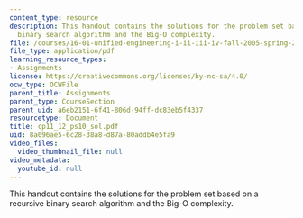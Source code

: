 ```yaml
---
content_type: resource
description: This handout contains the solutions for the problem set based on a recursive
  binary search algorithm and the Big-O complexity.
file: /courses/16-01-unified-engineering-i-ii-iii-iv-fall-2005-spring-2006/8a096ae56c2838a8d87a80addb4e5fa9_cp11_12_ps10_sol.pdf
file_type: application/pdf
learning_resource_types:
- Assignments
license: https://creativecommons.org/licenses/by-nc-sa/4.0/
ocw_type: OCWFile
parent_title: Assignments
parent_type: CourseSection
parent_uid: a6eb2151-6f41-806d-94ff-dc83eb5f4337
resourcetype: Document
title: cp11_12_ps10_sol.pdf
uid: 8a096ae5-6c28-38a8-d87a-80addb4e5fa9
video_files:
  video_thumbnail_file: null
video_metadata:
  youtube_id: null
---
```

This handout contains the solutions for the problem set based on a recursive binary search algorithm and the Big-O complexity.